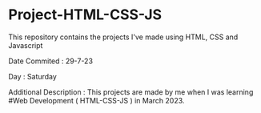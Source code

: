 ﻿# Project-HTML-CSS-JS

This repository contains the projects I've made using HTML, CSS and Javascript

Date Commited : 29-7-23

Day : Saturday

Additional Description : This projects are made by me when I was learning #Web Development ( HTML-CSS-JS ) in March 2023.
